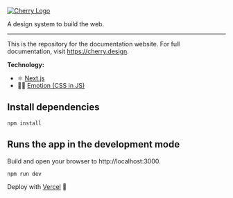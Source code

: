[![Cherry Logo](https://cherry-documentation.s3-eu-west-1.amazonaws.com/img/cherry-repository-logo.svg#0)](https://www.cherry.design/)

A design system to build the web.

---

This is the repository for the documentation website.
For full documentation, visit https://cherry.design.

**Technology:**
- ⚛ [Next.js](https://nextjs.org/)
- 👩‍🎤 [Emotion (CSS in JS)](https://emotion.sh/)
## Install dependencies
```
npm install
```

## Runs the app in the development mode
Build and open your browser to http://localhost:3000.
```
npm run dev
```

Deploy with [Vercel](https://vercel.com/) 🚀
